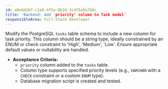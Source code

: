 ```yaml
---
id: a9e6d1b7-c1e0-4f5a-8b2d-3c4f5e6a7b8c
title: 'Backend: Add 'priority' column to Task model'
responsibleArea: Full-Stack Developer
---
```

Modify the PostgreSQL `tasks` table schema to include a new column for task priority. This column should be a string type, ideally constrained by an ENUM or check constraint to 'High', 'Medium', 'Low'. Ensure appropriate default values or nullability are handled.

*   **Acceptance Criteria:**
    *   `priority` column added to the `tasks` table.
    *   Column type supports specified priority levels (e.g., `VARCHAR` with a `CHECK` constraint or a custom `ENUM` type).
    *   Database migration script is created and tested.